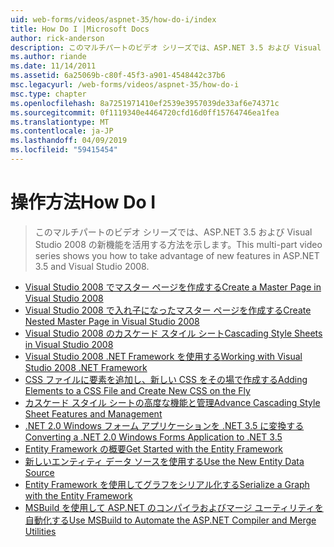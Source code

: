 ```yaml
---
uid: web-forms/videos/aspnet-35/how-do-i/index
title: How Do I |Microsoft Docs
author: rick-anderson
description: このマルチパートのビデオ シリーズでは、ASP.NET 3.5 および Visual Studio 2008 の新機能を活用する方法を示します。
ms.author: riande
ms.date: 11/14/2011
ms.assetid: 6a25069b-c80f-45f3-a901-4548442c37b6
msc.legacyurl: /web-forms/videos/aspnet-35/how-do-i
msc.type: chapter
ms.openlocfilehash: 8a7251971410ef2539e3957039de33af6e74371c
ms.sourcegitcommit: 0f1119340e4464720cfd16d0ff15764746ea1fea
ms.translationtype: MT
ms.contentlocale: ja-JP
ms.lasthandoff: 04/09/2019
ms.locfileid: "59415454"
---
```

# <a name="how-do-i"></a><span data-ttu-id="3c906-103">操作方法</span><span class="sxs-lookup"><span data-stu-id="3c906-103">How Do I</span></span>

> <span data-ttu-id="3c906-104">このマルチパートのビデオ シリーズでは、ASP.NET 3.5 および Visual Studio 2008 の新機能を活用する方法を示します。</span><span class="sxs-lookup"><span data-stu-id="3c906-104">This multi-part video series shows you how to take advantage of new features in ASP.NET 3.5 and Visual Studio 2008.</span></span>


- [<span data-ttu-id="3c906-105">Visual Studio 2008 でマスター ページを作成する</span><span class="sxs-lookup"><span data-stu-id="3c906-105">Create a Master Page in Visual Studio 2008</span></span>](how-do-i-create-a-master-page-in-visual-studio-2008.md)
- [<span data-ttu-id="3c906-106">Visual Studio 2008 で入れ子になったマスター ページを作成する</span><span class="sxs-lookup"><span data-stu-id="3c906-106">Create Nested Master Page in Visual Studio 2008</span></span>](how-do-i-create-nested-master-page-in-visual-studio-2008.md)
- [<span data-ttu-id="3c906-107">Visual Studio 2008 のカスケード スタイル シート</span><span class="sxs-lookup"><span data-stu-id="3c906-107">Cascading Style Sheets in Visual Studio 2008</span></span>](how-do-i-cascading-style-sheets-in-visual-studio-2008.md)
- [<span data-ttu-id="3c906-108">Visual Studio 2008 .NET Framework を使用する</span><span class="sxs-lookup"><span data-stu-id="3c906-108">Working with Visual Studio 2008 .NET Framework</span></span>](how-do-i-working-with-visual-studio-2008-net-framework.md)
- [<span data-ttu-id="3c906-109">CSS ファイルに要素を追加し、新しい CSS をその場で作成する</span><span class="sxs-lookup"><span data-stu-id="3c906-109">Adding Elements to a CSS File and Create New CSS on the Fly</span></span>](how-do-i-adding-elements-to-a-css-file-and-create-new-css-on-the-fly.md)
- [<span data-ttu-id="3c906-110">カスケード スタイル シートの高度な機能と管理</span><span class="sxs-lookup"><span data-stu-id="3c906-110">Advance Cascading Style Sheet Features and Management</span></span>](how-do-i-advance-cascading-style-sheet-features-and-management.md)
- [<span data-ttu-id="3c906-111">.NET 2.0 Windows フォーム アプリケーションを .NET 3.5 に変換する</span><span class="sxs-lookup"><span data-stu-id="3c906-111">Converting a .NET 2.0 Windows Forms Application to .NET 3.5</span></span>](how-do-i-converting-a-net-20-windows-forms-application-to-net-35.md)
- [<span data-ttu-id="3c906-112">Entity Framework の概要</span><span class="sxs-lookup"><span data-stu-id="3c906-112">Get Started with the Entity Framework</span></span>](how-do-i-get-started-with-the-entity-framework.md)
- [<span data-ttu-id="3c906-113">新しいエンティティ データ ソースを使用する</span><span class="sxs-lookup"><span data-stu-id="3c906-113">Use the New Entity Data Source</span></span>](how-do-i-use-the-new-entity-data-source.md)
- [<span data-ttu-id="3c906-114">Entity Framework を使用してグラフをシリアル化する</span><span class="sxs-lookup"><span data-stu-id="3c906-114">Serialize a Graph with the Entity Framework</span></span>](how-do-i-serialize-a-graph-with-the-entity-framework.md)
- [<span data-ttu-id="3c906-115">MSBuild を使用して ASP.NET のコンパイラおよびマージ ユーティリティを自動化する</span><span class="sxs-lookup"><span data-stu-id="3c906-115">Use MSBuild to Automate the ASP.NET Compiler and Merge Utilities</span></span>](how-do-i-use-msbuild-to-automate-the-aspnet-compiler-and-merge-utilities.md)

